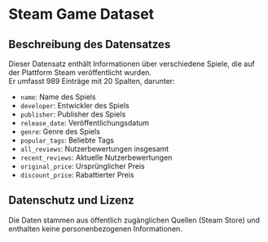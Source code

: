 # Steam Game Dataset  

## Beschreibung des Datensatzes  
Dieser Datensatz enthält Informationen über verschiedene Spiele, die auf der Plattform Steam veröffentlicht wurden.  
Er umfasst 989 Einträge mit 20 Spalten, darunter:  

- `name`: Name des Spiels  
- `developer`: Entwickler des Spiels  
- `publisher`: Publisher des Spiels  
- `release_date`: Veröffentlichungsdatum  
- `genre`: Genre des Spiels  
- `popular_tags`: Beliebte Tags  
- `all_reviews`: Nutzerbewertungen insgesamt  
- `recent_reviews`: Aktuelle Nutzerbewertungen  
- `original_price`: Ursprünglicher Preis  
- `discount_price`: Rabattierter Preis  
 

## Datenschutz und Lizenz  
Die Daten stammen aus öffentlich zugänglichen Quellen (Steam Store) und enthalten keine personenbezogenen Informationen.  
  

  
